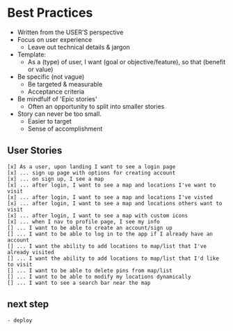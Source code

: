 # Best Practices

* Written from the USER'S perspective
* Focus on user experience
	- Leave out technical details & jargon
* Template:
	- As a (type) of user, I want (goal or objective/feature), so that (benefit or value)
* Be specific (not vague)
	- Be targeted & measurable
	- Acceptance criteria
* Be mindfulf of 'Epic stories'
	- Often an opportunity to split into smaller stories
* Story can never be too small.
	- Easier to target
	- Sense of accomplishment


## User Stories
	[x] As a user, upon landing I want to see a login page
	[x] ... sign up page with options for creating account
	[x] ... on sign up, I see a map
	[x] ... after login, I want to see a map and locations I've want to visit
	[x] ... after login, I want to see a map and locations I've visted
	[x] ... after login, I want to see a map and locations others want to visit
	[x] ... after login, I want to see a map with custom icons
	[x] ... when I nav to profile page, I see my info
	[] ... I want to be able to create an account/sign up
	[] ... I want to be able to log in to the app if I already have an account 
	[] ... I want the ability to add locations to map/list that I've already visited
	[] ... I want the ability to add locations to map/list that I'd like to visit
	[] ... I want to be able to delete pins from map/list
	[] ... I want to be able to modify my locations dynamically
	[] ... I want to see a search bar near the map

## next step
	- deploy 

